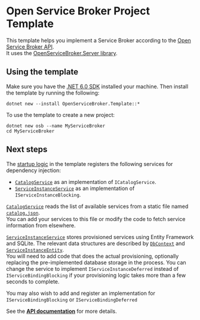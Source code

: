 # Open Service Broker Project Template

This template helps you implement a Service Broker according to the [Open Service Broker API](https://www.openservicebrokerapi.org/).  
It uses the [OpenServiceBroker.Server library](https://github.com/TypedRest/OpenServiceBroker#server-library).

## Using the template

Make sure you have the [.NET 6.0 SDK](https://dotnet.microsoft.com/download/dotnet/6.0) installed your machine. Then install the template by running the following:

    dotnet new --install OpenServiceBroker.Template::*

To use the template to create a new project:

    dotnet new osb --name MyServiceBroker
    cd MyServiceBroker

## Next steps

The [startup logic](Startup.cs) in the template registers the following services for dependency injection:

- [`CatalogService`](CatalogService.cs) as an implementation of `ICatalogService`.
- [`ServiceInstanceService`](ServiceInstanceService.cs) as an implementation of `IServiceInstanceBlocking`.

[`CatalogService`](CatalogService.cs) reads the list of available services from a static file named [`catalog.json`](catalog.json).  
You can add your services to this file or modify the code to fetch service information from elsewhere.

[`ServiceInstanceService`](ServiceInstanceService.cs) stores provisioned services using Entity Framework and SQLite. The relevant data structures are described by [`DbContext`](DbContext.cs) and [`ServiceInstanceEntity`](ServiceInstanceEntity.cs).  
You will need to add code that does the actual provisioning, optionally replacing the pre-implemented database storage in the process. You can change the service to implement `IServiceInstanceDeferred` instead of `IServiceBindingBlocking` if your provisioning logic takes more than a few seconds to complete.

You may also wish to add and register an implementation for `IServiceBindingBlocking` or `IServiceBindingDeferred`

See the **[API documentation](https://openservicebroker.typedrest.net/)** for more details.
